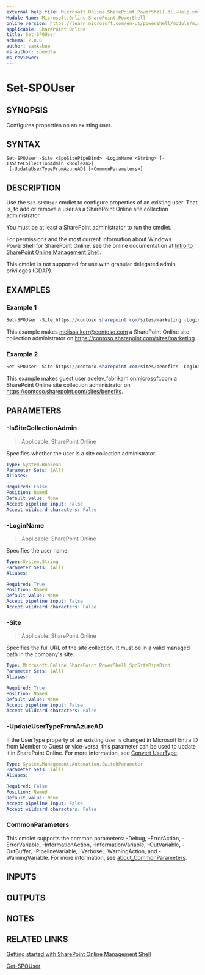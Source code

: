 ```yaml
---
external help file: Microsoft.Online.SharePoint.PowerShell.dll-Help.xml
Module Name: Microsoft.Online.SharePoint.PowerShell
online version: https://learn.microsoft.com/en-us/powershell/module/microsoft.online.sharepoint.powershell/set-spouser
applicable: SharePoint Online
title: Set-SPOUser
schema: 2.0.0
author: samkabue
ms.author: speedta
ms.reviewer:
---
```


# Set-SPOUser

## SYNOPSIS

Configures properties on an existing user.

## SYNTAX

```
Set-SPOUser -Site <SpoSitePipeBind> -LoginName <String> [-IsSiteCollectionAdmin <Boolean>]
 [-UpdateUserTypeFromAzureAD] [<CommonParameters>]
```

## DESCRIPTION

Use the `Set-SPOUser` cmdlet to configure properties of an existing user.
That is, to add or remove a user as a SharePoint Online site collection administrator.

You must be at least a SharePoint administrator to run the cmdlet.

For permissions and the most current information about Windows PowerShell for SharePoint Online, see the online documentation at [Intro to SharePoint Online Management Shell](/powershell/sharepoint/sharepoint-online/introduction-sharepoint-online-management-shell).

This cmdlet is not supported for use with granular delegated admin privileges (GDAP).

## EXAMPLES

### Example 1

```powershell
Set-SPOUser -Site https://contoso.sharepoint.com/sites/marketing -LoginName melissa.kerr@contoso.com -IsSiteCollectionAdmin $true
```

This example makes melissa.kerr@contoso.com a SharePoint Online site collection administrator on <https://contoso.sharepoint.com/sites/marketing>.

### Example 2

```powershell
Set-SPOUser -Site https://contoso.sharepoint.com/sites/benefits -LoginName adelev_fabrikam.onmicrosoft.com#ext#@contoso.onmicrosoft.com -IsSiteCollectionAdmin $true
```

This example makes guest user adelev_fabrikam.onmicrosoft.com a SharePoint Online site collection administrator on <https://contoso.sharepoint.com/sites/benefits>.

## PARAMETERS

### -IsSiteCollectionAdmin

> Applicable: SharePoint Online

Specifies whether the user is a site collection administrator.

```yaml
Type: System.Boolean
Parameter Sets: (All)
Aliases:

Required: False
Position: Named
Default value: None
Accept pipeline input: False
Accept wildcard characters: False
```

### -LoginName

> Applicable: SharePoint Online

Specifies the user name.

```yaml
Type: System.String
Parameter Sets: (All)
Aliases:

Required: True
Position: Named
Default value: None
Accept pipeline input: False
Accept wildcard characters: False
```

### -Site

> Applicable: SharePoint Online

Specifies the full URL of the site collection. It must be in a valid managed path in the company's site.

```yaml
Type: Microsoft.Online.SharePoint.PowerShell.SpoSitePipeBind
Parameter Sets: (All)
Aliases:

Required: True
Position: Named
Default value: None
Accept pipeline input: False
Accept wildcard characters: False
```

### -UpdateUserTypeFromAzureAD
If the UserType property of an existing user is changed in Microsoft Entra ID from Member to Guest or vice-versa, this parameter can be used to update it in SharePoint Online.
For more information, see [Convert UserType](/azure/active-directory/b2b/user-properties#convert-usertype).

```yaml
Type: System.Management.Automation.SwitchParameter
Parameter Sets: (All)
Aliases:

Required: False
Position: Named
Default value: None
Accept pipeline input: False
Accept wildcard characters: False
```

### CommonParameters

This cmdlet supports the common parameters: -Debug, -ErrorAction, -ErrorVariable, -InformationAction, -InformationVariable, -OutVariable, -OutBuffer, -PipelineVariable, -Verbose, -WarningAction, and -WarningVariable. For more information, see [about_CommonParameters](https://go.microsoft.com/fwlink/?LinkID=113216).

## INPUTS

## OUTPUTS

## NOTES

## RELATED LINKS

[Getting started with SharePoint Online Management Shell](/powershell/sharepoint/sharepoint-online/connect-sharepoint-online)

[Get-SPOUser](Get-SPOUser.md)
